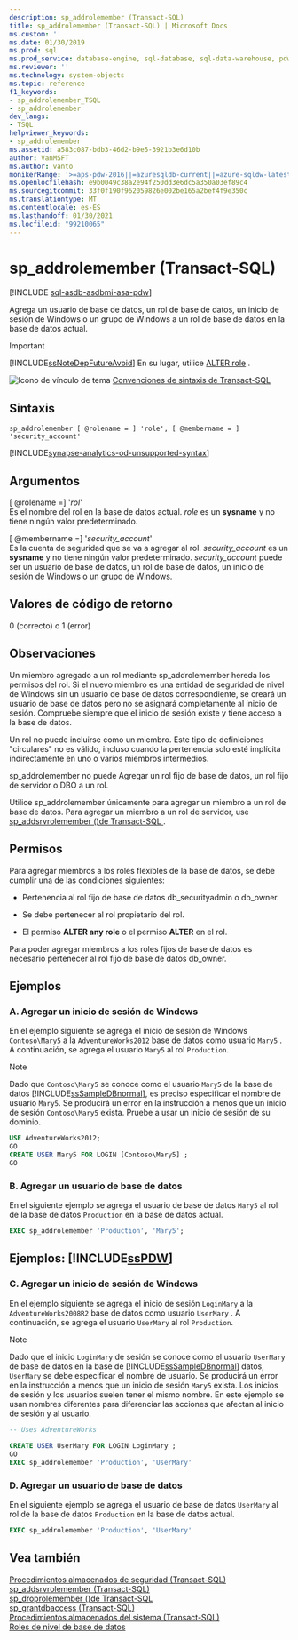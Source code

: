 ```yaml
---
description: sp_addrolemember (Transact-SQL)
title: sp_addrolemember (Transact-SQL) | Microsoft Docs
ms.custom: ''
ms.date: 01/30/2019
ms.prod: sql
ms.prod_service: database-engine, sql-database, sql-data-warehouse, pdw
ms.reviewer: ''
ms.technology: system-objects
ms.topic: reference
f1_keywords:
- sp_addrolemember_TSQL
- sp_addrolemember
dev_langs:
- TSQL
helpviewer_keywords:
- sp_addrolemember
ms.assetid: a583c087-bdb3-46d2-b9e5-3921b3e6d10b
author: VanMSFT
ms.author: vanto
monikerRange: '>=aps-pdw-2016||=azuresqldb-current||=azure-sqldw-latest||>=sql-server-2016||>=sql-server-linux-2017||=azuresqldb-mi-current'
ms.openlocfilehash: e9b0049c38a2e94f250dd3e6dc5a350a03ef89c4
ms.sourcegitcommit: 33f0f190f962059826e002be165a2bef4f9e350c
ms.translationtype: MT
ms.contentlocale: es-ES
ms.lasthandoff: 01/30/2021
ms.locfileid: "99210065"
---
```

# <a name="sp_addrolemember-transact-sql"></a>sp_addrolemember (Transact-SQL)
[!INCLUDE [sql-asdb-asdbmi-asa-pdw](../../includes/applies-to-version/sql-asdb-asdbmi-asa-pdw.md)]

  Agrega un usuario de base de datos, un rol de base de datos, un inicio de sesión de Windows o un grupo de Windows a un rol de base de datos en la base de datos actual.  
  
> [!IMPORTANT]  
>  [!INCLUDE[ssNoteDepFutureAvoid](../../includes/ssnotedepfutureavoid-md.md)] En su lugar, utilice [ALTER role](../../t-sql/statements/alter-role-transact-sql.md) .  
  
 ![Icono de vínculo de tema](../../database-engine/configure-windows/media/topic-link.gif "Icono de vínculo de tema") [Convenciones de sintaxis de Transact-SQL](../../t-sql/language-elements/transact-sql-syntax-conventions-transact-sql.md)  
  
## <a name="syntax"></a>Sintaxis  
  
```syntaxsql
sp_addrolemember [ @rolename = ] 'role', [ @membername = ] 'security_account'  
```    

[!INCLUDE[synapse-analytics-od-unsupported-syntax](../../includes/synapse-analytics-od-unsupported-syntax.md)]
  
## <a name="arguments"></a>Argumentos  
 [ @rolename =] '*rol*'  
 Es el nombre del rol en la base de datos actual. *role* es un **sysname** y no tiene ningún valor predeterminado.  
  
 [ @membername =] '*security_account*'  
 Es la cuenta de seguridad que se va a agregar al rol. *security_account* es un **sysname** y no tiene ningún valor predeterminado. *security_account* puede ser un usuario de base de datos, un rol de base de datos, un inicio de sesión de Windows o un grupo de Windows.  
  
## <a name="return-code-values"></a>Valores de código de retorno  
 0 (correcto) o 1 (error)  
  
## <a name="remarks"></a>Observaciones  
 Un miembro agregado a un rol mediante sp_addrolemember hereda los permisos del rol. Si el nuevo miembro es una entidad de seguridad de nivel de Windows sin un usuario de base de datos correspondiente, se creará un usuario de base de datos pero no se asignará completamente al inicio de sesión. Compruebe siempre que el inicio de sesión existe y tiene acceso a la base de datos.  
  
 Un rol no puede incluirse como un miembro. Este tipo de definiciones "circulares" no es válido, incluso cuando la pertenencia solo esté implícita indirectamente en uno o varios miembros intermedios.  
  
 sp_addrolemember no puede Agregar un rol fijo de base de datos, un rol fijo de servidor o DBO a un rol.
  
 Utilice sp_addrolemember únicamente para agregar un miembro a un rol de base de datos. Para agregar un miembro a un rol de servidor, use [sp_addsrvrolemember &#40;&#41;de Transact-SQL ](../../relational-databases/system-stored-procedures/sp-addsrvrolemember-transact-sql.md).  
  
## <a name="permissions"></a>Permisos  
 Para agregar miembros a los roles flexibles de la base de datos, se debe cumplir una de las condiciones siguientes:  
  
-   Pertenencia al rol fijo de base de datos db_securityadmin o db_owner.  
  
-   Se debe pertenecer al rol propietario del rol.  
  
-   El permiso **ALTER any role** o el permiso **ALTER** en el rol.  
  
 Para poder agregar miembros a los roles fijos de base de datos es necesario pertenecer al rol fijo de base de datos db_owner.  
  
## <a name="examples"></a>Ejemplos  
  
### <a name="a-adding-a-windows-login"></a>A. Agregar un inicio de sesión de Windows  
 En el ejemplo siguiente se agrega el inicio de sesión de Windows `Contoso\Mary5` a la `AdventureWorks2012` base de datos como usuario `Mary5` . A continuación, se agrega el usuario `Mary5` al rol `Production`.  
  
> [!NOTE]  
>  Dado que `Contoso\Mary5` se conoce como el usuario `Mary5` de la base de datos [!INCLUDE[ssSampleDBnormal](../../includes/sssampledbnormal-md.md)], es preciso especificar el nombre de usuario `Mary5`. Se producirá un error en la instrucción a menos que un inicio de sesión `Contoso\Mary5` exista. Pruebe a usar un inicio de sesión de su dominio.  
  
```sql  
USE AdventureWorks2012;  
GO  
CREATE USER Mary5 FOR LOGIN [Contoso\Mary5] ;  
GO  
```  
  
### <a name="b-adding-a-database-user"></a>B. Agregar un usuario de base de datos  
 En el siguiente ejemplo se agrega el usuario de base de datos `Mary5` al rol de la base de datos `Production` en la base de datos actual.  
  
```sql  
EXEC sp_addrolemember 'Production', 'Mary5';  
```  
  
## <a name="examples-sspdw"></a>Ejemplos: [!INCLUDE[ssPDW](../../includes/sspdw-md.md)]  
  
### <a name="c-adding-a-windows-login"></a>C. Agregar un inicio de sesión de Windows  
 En el ejemplo siguiente se agrega el inicio de sesión `LoginMary` a la `AdventureWorks2008R2` base de datos como usuario `UserMary` . A continuación, se agrega el usuario `UserMary` al rol `Production`.  
  
> [!NOTE]  
>  Dado que el inicio `LoginMary` de sesión se conoce como el usuario `UserMary` de base de datos en la base de [!INCLUDE[ssSampleDBnormal](../../includes/sssampledbnormal-md.md)] datos, `UserMary` se debe especificar el nombre de usuario. Se producirá un error en la instrucción a menos que un inicio de sesión `Mary5` exista. Los inicios de sesión y los usuarios suelen tener el mismo nombre. En este ejemplo se usan nombres diferentes para diferenciar las acciones que afectan al inicio de sesión y al usuario.  
  
```sql  
-- Uses AdventureWorks  
  
CREATE USER UserMary FOR LOGIN LoginMary ;  
GO  
EXEC sp_addrolemember 'Production', 'UserMary'  
```  
  
### <a name="d-adding-a-database-user"></a>D. Agregar un usuario de base de datos  
 En el siguiente ejemplo se agrega el usuario de base de datos `UserMary` al rol de la base de datos `Production` en la base de datos actual.  
  
```sql  
EXEC sp_addrolemember 'Production', 'UserMary'  
```  
  
## <a name="see-also"></a>Vea también  
 [Procedimientos almacenados de seguridad &#40;Transact-SQL&#41;](../../relational-databases/system-stored-procedures/security-stored-procedures-transact-sql.md)   
 [sp_addsrvrolemember &#40;Transact-SQL&#41;](../../relational-databases/system-stored-procedures/sp-addsrvrolemember-transact-sql.md)   
 [sp_droprolemember &#40;&#41;de Transact-SQL ](../../relational-databases/system-stored-procedures/sp-droprolemember-transact-sql.md)   
 [sp_grantdbaccess &#40;Transact-SQL&#41;](../../relational-databases/system-stored-procedures/sp-grantdbaccess-transact-sql.md)   
 [Procedimientos almacenados del sistema &#40;Transact-SQL&#41;](../../relational-databases/system-stored-procedures/system-stored-procedures-transact-sql.md)   
 [Roles de nivel de base de datos](../../relational-databases/security/authentication-access/database-level-roles.md)  
  
  
